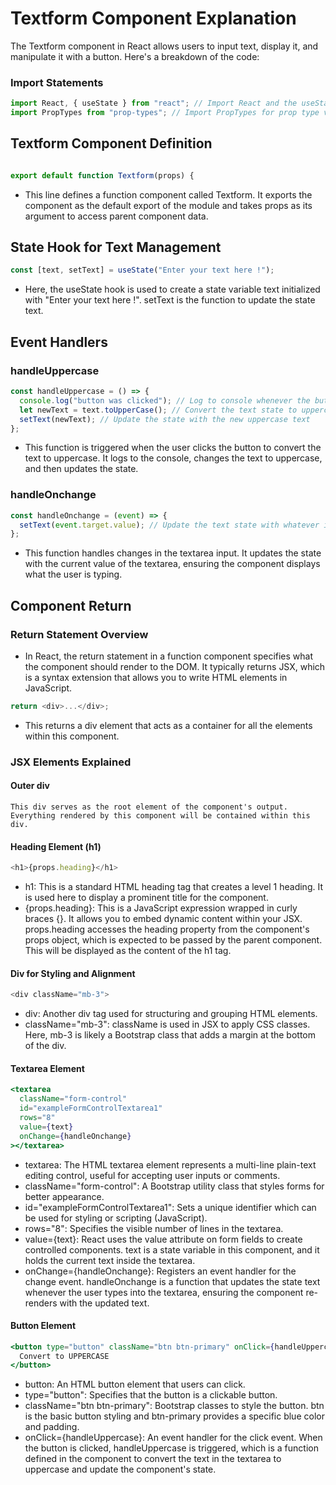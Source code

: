 # Textform Component Explanation

The Textform component in React allows users to input text, display it, and manipulate it with a button. Here's a breakdown of the code:

### Import Statements

```javascript
import React, { useState } from "react"; // Import React and the useState hook from the 'react' package.
import PropTypes from "prop-types"; // Import PropTypes for prop type validation (although not used in this code).
```

## Textform Component Definition

```javascript

export default function Textform(props) {
```

- This line defines a function component called Textform. It exports the component as the default export of the module and takes props as its argument to access parent component data.

## State Hook for Text Management

```javascript
const [text, setText] = useState("Enter your text here !");
```

- Here, the useState hook is used to create a state variable text initialized with "Enter your text here !". setText is the function to update the state text.

## Event Handlers

### handleUppercase

```javascript
const handleUppercase = () => {
  console.log("button was clicked"); // Log to console whenever the button is clicked
  let newText = text.toUpperCase(); // Convert the text state to uppercase
  setText(newText); // Update the state with the new uppercase text
};
```

- This function is triggered when the user clicks the button to convert the text to uppercase. It logs to the console, changes the text to uppercase, and then updates the state.

### handleOnchange

```javascript
const handleOnchange = (event) => {
  setText(event.target.value); // Update the text state with whatever is typed into the textarea
};
```

- This function handles changes in the textarea input. It updates the state with the current value of the textarea, ensuring the component displays what the user is typing.

## Component Return

### Return Statement Overview

- In React, the return statement in a function component specifies what the component should render to the DOM. It typically returns JSX, which is a syntax extension that allows you to write HTML elements in JavaScript.

```javascript
return <div>...</div>;
```

- This returns a div element that acts as a container for all the elements within this component.

### JSX Elements Explained

#### Outer div

    This div serves as the root element of the component's output. Everything rendered by this component will be contained within this div.

#### Heading Element (h1)

```javascript
<h1>{props.heading}</h1>
```

- h1: This is a standard HTML heading tag that creates a level 1 heading. It is used here to display a prominent title for the component.
- {props.heading}: This is a JavaScript expression wrapped in curly braces {}. It allows you to embed dynamic content within your JSX. props.heading accesses the heading property from the component's props object, which is expected to be passed by the parent component. This will be displayed as the content of the h1 tag.

#### Div for Styling and Alignment

```javascript
<div className="mb-3">
```

- div: Another div tag used for structuring and grouping HTML elements.
- className="mb-3": className is used in JSX to apply CSS classes. Here, mb-3 is likely a Bootstrap class that adds a margin at the bottom of the div.

#### Textarea Element

```jsx
<textarea
  className="form-control"
  id="exampleFormControlTextarea1"
  rows="8"
  value={text}
  onChange={handleOnchange}
></textarea>
```

- textarea: The HTML textarea element represents a multi-line plain-text editing control, useful for accepting user inputs or comments.
- className="form-control": A Bootstrap utility class that styles forms for better appearance.
- id="exampleFormControlTextarea1": Sets a unique identifier which can be used for styling or scripting (JavaScript).
- rows="8": Specifies the visible number of lines in the textarea.
- value={text}: React uses the value attribute on form fields to create controlled components. text is a state variable in this component, and it holds the current text inside the textarea.
- onChange={handleOnchange}: Registers an event handler for the change event. handleOnchange is a function that updates the state text whenever the user types into the textarea, ensuring the component re-renders with the updated text.

#### Button Element

```jsx
<button type="button" className="btn btn-primary" onClick={handleUppercase}>
  Convert to UPPERCASE
</button>
```

- button: An HTML button element that users can click.
- type="button": Specifies that the button is a clickable button.
- className="btn btn-primary": Bootstrap classes to style the button. btn is the basic button styling and btn-primary provides a specific blue color and padding.
- onClick={handleUppercase}: An event handler for the click event. When the button is clicked, handleUppercase is triggered, which is a function defined in the component to convert the text in the textarea to uppercase and update the component's state.
